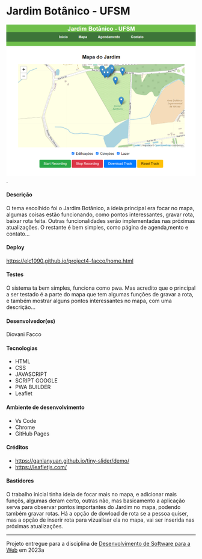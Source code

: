 # Jardim Botânico - UFSM


![Screenshot do projeto](/print.png).


#### Descrição

O tema escolhido foi o Jardim Botânico, a ideia principal era focar no mapa, algumas coisas estão funcionando, como
pontos interessantes, gravar rota, baixar rota feita. Outras funcionalidades serão implementadas nas próximas atualizações.
O restante é bem simples, como página de agenda,mento e contato...


#### Deploy
  https://elc1090.github.io/project4-facco/home.html
  
#### Testes

O sistema ta bem simples, funciona como pwa. Mas acredito que o principal a ser testado é a parte do mapa
que tem algumas funções de gravar a rota, e também mostrar alguns pontos interessantes no mapa, com uma descrição...


#### Desenvolvedor(es)
Diovani Facco


#### Tecnologias

- HTML
- CSS
- JAVASCRIPT
- SCRIPT GOOGLE
- PWA BUILDER
- Leaflet

#### Ambiente de desenvolvimento

 - Vs Code
 - Chrome
 - GitHub Pages


#### Créditos

- https://ganlanyuan.github.io/tiny-slider/demo/
- https://leafletjs.com/

#### Bastidores


O trabalho inicial tinha ideia de focar mais no mapa, e adicionar mais funçõs, algumas deram certo, outras não, mas basicamento a aplicação
serva para observar pontos importantes do Jardim no mapa, podendo também gravar rotas. Há a opção de dowload de rota se a pessoa quiser, mas a opção
de inserir rota para vizualisar ela no mapa, vai ser inserida nas próximas atualizações.


---
Projeto entregue para a disciplina de [Desenvolvimento de Software para a Web](http://github.com/andreainfufsm/elc1090-2023a) em 2023a
